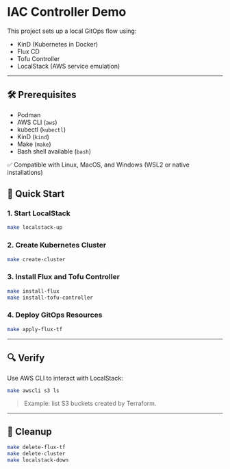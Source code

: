 # IAC Controller Demo

This project sets up a local GitOps flow using:
- KinD (Kubernetes in Docker)
- Flux CD
- Tofu Controller
- LocalStack (AWS service emulation)

---

## 🛠 Prerequisites

- Podman 
- AWS CLI (`aws`)
- kubectl (`kubectl`)
- KinD (`kind`)
- Make (`make`)
- Bash shell available (`bash`)

✅ Compatible with Linux, MacOS, and Windows (WSL2 or native installations)

## 🚀 Quick Start

### 1. Start LocalStack

```bash
make localstack-up
```

### 2. Create Kubernetes Cluster

```bash
make create-cluster
```

### 3. Install Flux and Tofu Controller

```bash
make install-flux
make install-tofu-controller
```

### 4. Deploy GitOps Resources

```bash
make apply-flux-tf
```

---

## 🔍 Verify

Use AWS CLI to interact with LocalStack:

```bash
make awscli s3 ls
```

> Example: list S3 buckets created by Terraform.

---

## 🧹 Cleanup

```bash
make delete-flux-tf
make delete-cluster
make localstack-down
```
